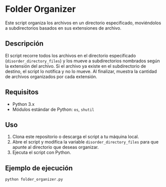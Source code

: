 # Folder Organizer

Este script organiza los archivos en un directorio especificado, moviéndolos a subdirectorios basados en sus extensiones de archivo.

## Descripción

El script recorre todos los archivos en el directorio especificado (`disorder_directory_files`) y los mueve a subdirectorios nombrados según la extensión del archivo. Si el archivo ya existe en el subdirectorio de destino, el script lo notifica y no lo mueve. Al finalizar, muestra la cantidad de archivos organizados por cada extensión.

## Requisitos

- Python 3.x
- Módulos estándar de Python: `os`, `shutil`

## Uso

1. Clona este repositorio o descarga el script a tu máquina local.
2. Abre el script y modifica la variable `disorder_directory_files` para que apunte al directorio que deseas organizar.
3. Ejecuta el script con Python.

## Ejemplo de ejecución

```bash
python folder_organizer.py
